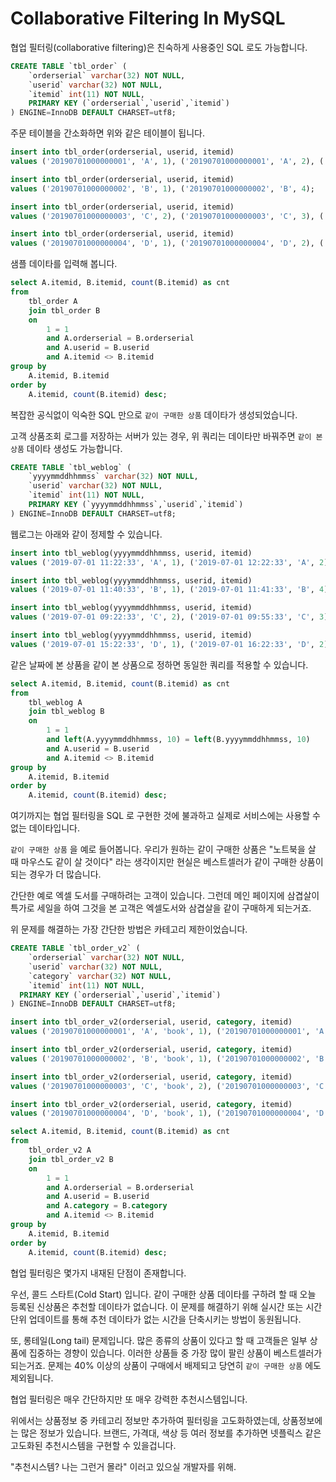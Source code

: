 # Collaborative Filtering In MySQL

협업 필터링(collaborative filtering)은 친숙하게 사용중인 SQL 로도 가능합니다.

```sql
CREATE TABLE `tbl_order` (
    `orderserial` varchar(32) NOT NULL,
    `userid` varchar(32) NOT NULL,
    `itemid` int(11) NOT NULL,
    PRIMARY KEY (`orderserial`,`userid`,`itemid`)
) ENGINE=InnoDB DEFAULT CHARSET=utf8;
```

주문 테이블을 간소화하면 위와 같은 테이블이 됩니다.

```sql
insert into tbl_order(orderserial, userid, itemid)
values ('20190701000000001', 'A', 1), ('20190701000000001', 'A', 2), ('20190701000000001', 'A', 3);

insert into tbl_order(orderserial, userid, itemid)
values ('20190701000000002', 'B', 1), ('20190701000000002', 'B', 4);

insert into tbl_order(orderserial, userid, itemid)
values ('20190701000000003', 'C', 2), ('20190701000000003', 'C', 3), ('20190701000000003', 'C', 5);

insert into tbl_order(orderserial, userid, itemid)
values ('20190701000000004', 'D', 1), ('20190701000000004', 'D', 2), ('20190701000000004', 'D', 6);
```

샘플 데이타를 입력해 봅니다.

```sql
select A.itemid, B.itemid, count(B.itemid) as cnt
from
    tbl_order A
    join tbl_order B
    on
        1 = 1
        and A.orderserial = B.orderserial
        and A.userid = B.userid
        and A.itemid <> B.itemid
group by
    A.itemid, B.itemid
order by
    A.itemid, count(B.itemid) desc;
```

복잡한 공식없이 익숙한 SQL 만으로 `같이 구매한 상품` 데이타가 생성되었습니다.

고객 상품조회 로그를 저장하는 서버가 있는 경우, 위 쿼리는 데이타만 바꿔주면 `같이 본 상품` 데이타 생성도 가능합니다.

```sql
CREATE TABLE `tbl_weblog` (
    `yyyymmddhhmmss` varchar(32) NOT NULL,
    `userid` varchar(32) NOT NULL,
    `itemid` int(11) NOT NULL,
    PRIMARY KEY (`yyyymmddhhmmss`,`userid`,`itemid`)
) ENGINE=InnoDB DEFAULT CHARSET=utf8;
```

웹로그는 아래와 같이 정제할 수 있습니다.

```sql
insert into tbl_weblog(yyyymmddhhmmss, userid, itemid)
values ('2019-07-01 11:22:33', 'A', 1), ('2019-07-01 12:22:33', 'A', 2), ('2019-07-01 13:22:33', 'A', 3);

insert into tbl_weblog(yyyymmddhhmmss, userid, itemid)
values ('2019-07-01 11:40:33', 'B', 1), ('2019-07-01 11:41:33', 'B', 4);

insert into tbl_weblog(yyyymmddhhmmss, userid, itemid)
values ('2019-07-01 09:22:33', 'C', 2), ('2019-07-01 09:55:33', 'C', 3), ('2019-07-01 09:59:33', 'C', 5);

insert into tbl_weblog(yyyymmddhhmmss, userid, itemid)
values ('2019-07-01 15:22:33', 'D', 1), ('2019-07-01 16:22:33', 'D', 2), ('2019-07-01 17:22:33', 'D', 6);
```

같은 날짜에 본 상품을 같이 본 상품으로 정하면 동일한 쿼리를 적용할 수 있습니다.

```sql
select A.itemid, B.itemid, count(B.itemid) as cnt
from
    tbl_weblog A
    join tbl_weblog B
    on
        1 = 1
        and left(A.yyyymmddhhmmss, 10) = left(B.yyyymmddhhmmss, 10)
        and A.userid = B.userid
        and A.itemid <> B.itemid
group by
    A.itemid, B.itemid
order by
    A.itemid, count(B.itemid) desc;
```

여기까지는 협업 필터링을 SQL 로 구현한 것에 불과하고 실제로 서비스에는 사용할 수 없는 데이타입니다.

`같이 구매한 상품` 을 예로 들어봅니다. 우리가 원하는 같이 구매한 상품은 "노트북을 살 때 마우스도 같이 살 것이다" 라는 생각이지만 현실은 베스트셀러가 같이 구매한 상품이 되는 경우가 더 많습니다.

간단한 예로 엑셀 도서를 구매하려는 고객이 있습니다. 그런데 메인 페이지에 삼겹살이 특가로 세일을 하여 그것을 본 고객은 엑셀도서와 삼겹살을 같이 구매하게 되는거죠.

위 문제를 해결하는 가장 간단한 방법은 카테고리 제한이었습니다.

```sql
CREATE TABLE `tbl_order_v2` (
    `orderserial` varchar(32) NOT NULL,
    `userid` varchar(32) NOT NULL,
    `category` varchar(32) NOT NULL,
    `itemid` int(11) NOT NULL,
  PRIMARY KEY (`orderserial`,`userid`,`itemid`)
) ENGINE=InnoDB DEFAULT CHARSET=utf8;

insert into tbl_order_v2(orderserial, userid, category, itemid)
values ('20190701000000001', 'A', 'book', 1), ('20190701000000001', 'A', 'book', 2), ('20190701000000001', 'A', 'food', 3);

insert into tbl_order_v2(orderserial, userid, category, itemid)
values ('20190701000000002', 'B', 'book', 1), ('20190701000000002', 'B', 'food', 4);

insert into tbl_order_v2(orderserial, userid, category, itemid)
values ('20190701000000003', 'C', 'book', 2), ('20190701000000003', 'C', 'food', 3), ('20190701000000003', 'C', 'food', 5);

insert into tbl_order_v2(orderserial, userid, category, itemid)
values ('20190701000000004', 'D', 'book', 1), ('20190701000000004', 'D', 'book', 2), ('20190701000000004', 'D', 'food', 6);

select A.itemid, B.itemid, count(B.itemid) as cnt
from
    tbl_order_v2 A
    join tbl_order_v2 B
    on
        1 = 1
        and A.orderserial = B.orderserial
        and A.userid = B.userid
        and A.category = B.category
        and A.itemid <> B.itemid
group by
    A.itemid, B.itemid
order by
    A.itemid, count(B.itemid) desc;
```

협업 필터링은 몇가지 내재된 단점이 존재합니다.

우선, 콜드 스타트(Cold Start) 입니다.
같이 구매한 상품 데이타를 구하려 할 때 오늘 등록된 신상품은 추천할 데이타가 없습니다.
이 문제를 해결하기 위해 실시간 또는 시간단위 업데이트를 통해 추천 데이타가 없는 시간을 단축시키는 방법이 동원됩니다.

또, 롱테일(Long tail) 문제입니다.
많은 종류의 상품이 있다고 할 때 고객들은 일부 상품에 집중하는 경향이 있습니다.
이러한 상품들 중 가장 많이 팔린 상품이 베스트셀러가 되는거죠.
문제는 40% 이상의 상품이 구매에서 배제되고 당연히 `같이 구매한 상품` 에도 제외됩니다.

협업 필터링은 매우 간단하지만 또 매우 강력한 추천시스템입니다.

위에서는 상품정보 중 카테고리 정보만 추가하여 필터링을 고도화하였는데, 상품정보에는 많은 정보가 있습니다.
브랜드, 가격대, 색상 등 여러 정보를 추가하면 넷플릭스 같은 고도화된 추천시스템을 구현할 수 있을겁니다.

"추천시스템? 나는 그런거 몰라" 이러고 있으실 개발자를 위해.
